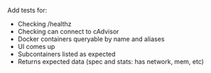 Add tests for:
- Checking /healthz
- Checking can connect to cAdvisor
- Docker containers queryable by name and aliases
- UI comes up
- Subcontainers listed as expected
- Returns expected data (spec and stats: has network, mem, etc)

